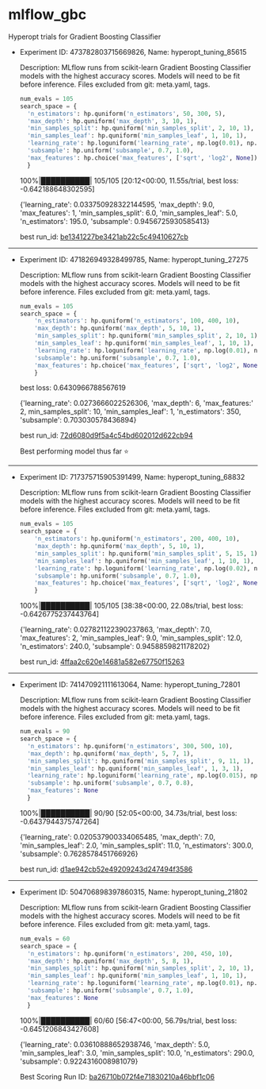 # mlflow_gbc

Hyperopt trials for Gradient Boosting Classifier

- Experiment ID: 473782803715669826, Name: hyperopt_tuning_85615

  Description: MLflow runs from scikit-learn Gradient Boosting Classifier models with the highest accuracy scores. Models will need to be fit before inference. Files excluded from git: meta.yaml, tags.

  ```python
  num_evals = 105
  search_space = {
    'n_estimators': hp.quniform('n_estimators', 50, 300, 5),
    'max_depth': hp.quniform('max_depth', 3, 10, 1),
    'min_samples_split': hp.quniform('min_samples_split', 2, 10, 1),
    'min_samples_leaf': hp.quniform('min_samples_leaf', 1, 10, 1),
    'learning_rate': hp.loguniform('learning_rate', np.log(0.01), np.log(0.2)),
    'subsample': hp.uniform('subsample', 0.7, 1.0),
    'max_features': hp.choice('max_features', ['sqrt', 'log2', None]),
    }
  ```

  100%|██████████| 105/105 [20:12<00:00, 11.55s/trial, best loss: -0.642188648302595]

  {'learning_rate': 0.033750928322144595, 'max_depth': 9.0, 'max_features': 1, 'min_samples_split': 6.0, 'min_samples_leaf': 5.0, 'n_estimators': 195.0, 'subsample': 0.9456725930585413}

  best run_id: [be1341227be3421ab22c5c49410627cb](./473782803715669826/be1341227be3421ab22c5c49410627cb/)

---

- Experiment ID: 471826949328499785, Name: hyperopt_tuning_27275

  Description: MLflow runs from scikit-learn Gradient Boosting Classifier models with the highest accuracy scores. Models will need to be fit before inference. Files excluded from git: meta.yaml, tags.

  ```python
  num_evals = 105
  search_space = {
      'n_estimators': hp.quniform('n_estimators', 100, 400, 10),
      'max_depth': hp.quniform('max_depth', 5, 10, 1),
      'min_samples_split': hp.quniform('min_samples_split', 2, 10, 1),
      'min_samples_leaf': hp.quniform('min_samples_leaf', 1, 10, 1),
      'learning_rate': hp.loguniform('learning_rate', np.log(0.01), np.log(0.2)),
      'subsample': hp.uniform('subsample', 0.7, 1.0),
      'max_features': hp.choice('max_features', ['sqrt', 'log2', None]),
      }
  ```

  best loss: 0.6430966788567619

  {'learning_rate': 0.0273666022526306, 'max_depth': 6, 'max_features:' 2, min_samples_split': 10, 'min_samples_leaf': 1, 'n_estimators': 350, 'subsample': 0.703030578436894}

  best run_id: [72d6080d9f5a4c54bd602012d622cb94](./471826949328499785/72d6080d9f5a4c54bd602012d622cb94/)

  Best performing model thus far ⭐

---

- Experiment ID: 717375715905391499, Name: hyperopt_tuning_68832

  Description: MLflow runs from scikit-learn Gradient Boosting Classifier models with the highest accuracy scores. Models will need to be fit before inference. Files excluded from git: meta.yaml, tags.

  ```python
  num_evals = 105
  search_space = {
      'n_estimators': hp.quniform('n_estimators', 200, 400, 10),
      'max_depth': hp.quniform('max_depth', 5, 10, 1),
      'min_samples_split': hp.quniform('min_samples_split', 5, 15, 1),
      'min_samples_leaf': hp.quniform('min_samples_leaf', 1, 10, 1),
      'learning_rate': hp.loguniform('learning_rate', np.log(0.02), np.log(0.04)),
      'subsample': hp.uniform('subsample', 0.7, 1.0),
      'max_features': hp.choice('max_features', ['sqrt', 'log2', None]),
      }
  ```

  100%|██████████| 105/105 [38:38<00:00, 22.08s/trial, best loss: -0.6426775237443764]

  {'learning_rate': 0.027821122390237863, 'max_depth': 7.0, 'max_features': 2, 'min_samples_leaf': 9.0, 'min_samples_split': 12.0, 'n_estimators': 240.0, 'subsample': 0.9458859821178202}

  best run_id: [4ffaa2c620e14681a582e67750f15263](./717375715905391499/4ffaa2c620e14681a582e67750f15263/)

---

- Experiment ID: 741470921111613064, Name: hyperopt_tuning_72801

  Description: MLflow runs from scikit-learn Gradient Boosting Classifier models with the highest accuracy scores. Models will need to be fit before inference. Files excluded from git: meta.yaml, tags.

  ```python
  num_evals = 90
  search_space = {
    'n_estimators': hp.quniform('n_estimators', 300, 500, 10),
    'max_depth': hp.quniform('max_depth', 5, 7, 1),
    'min_samples_split': hp.quniform('min_samples_split', 9, 11, 1),
    'min_samples_leaf': hp.quniform('min_samples_leaf', 1, 3, 1),
    'learning_rate': hp.loguniform('learning_rate', np.log(0.015), np.log(0.03)),
    'subsample': hp.uniform('subsample', 0.7, 0.8),
    'max_features': None
    }
  ```

  100%|██████████| 90/90 [52:05<00:00, 34.73s/trial, best loss: -0.6437944375747264]

  {'learning_rate': 0.020537900334065485, 'max_depth': 7.0, 'min_samples_leaf': 2.0, 'min_samples_split': 11.0, 'n_estimators': 300.0, 'subsample': 0.7628578451766926}

  best run_id: [d1ae942cb52e49209243d247494f3586](./741470921111613064/d1ae942cb52e49209243d247494f3586/)

---

- Experiment ID: 504706898397860315, Name: hyperopt_tuning_21802

  Description: MLflow runs from scikit-learn Gradient Boosting Classifier models with the highest accuracy scores. Models will need to be fit before inference. Files excluded from git: meta.yaml, tags.

  ```python
  num_evals = 60
  search_space = {
    'n_estimators': hp.quniform('n_estimators', 200, 450, 10),
    'max_depth': hp.quniform('max_depth', 5, 8, 1),
    'min_samples_split': hp.quniform('min_samples_split', 2, 10, 1),
    'min_samples_leaf': hp.quniform('min_samples_leaf', 1, 10, 1),
    'learning_rate': hp.loguniform('learning_rate', np.log(0.01), np.log(0.2)),
    'subsample': hp.uniform('subsample', 0.7, 1.0),
    'max_features': None
    }
  ```

  100%|██████████| 60/60 [56:47<00:00, 56.79s/trial, best loss: -0.6451206843427608]

  {'learning_rate': 0.03610888652938746, 'max_depth': 5.0, 'min_samples_leaf': 3.0, 'min_samples_split': 10.0, 'n_estimators': 290.0, 'subsample': 0.9224316008981079}

  Best Scoring Run ID: [ba26710b072f4e71830210a46bbf1c06](./504706898397860315/ba26710b072f4e71830210a46bbf1c06/)
